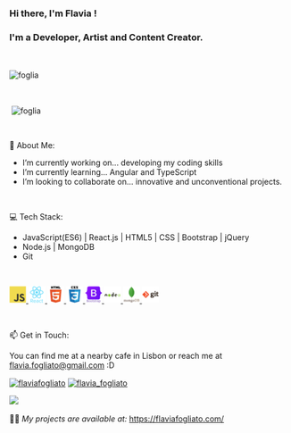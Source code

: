 ### Hi there, I'm Flavia  !
### I'm a Developer, Artist and Content Creator. 
<br>
<p><img align="center" src="https://github-readme-stats.vercel.app/api/top-langs?username=foglia&show_icons=true&locale=en&layout=compact" alt="foglia" /></p>
<br>
<p>&nbsp;<img align="center" src="https://github-readme-stats.vercel.app/api?username=foglia&show_icons=true&locale=en" alt="foglia" /></p>
<br>

👋 About Me:

- I’m currently working on... developing my coding skills
- I’m currently learning... Angular and TypeScript
- I’m looking to collaborate on... innovative and unconventional projects.

<br>

💻 Tech Stack:

- JavaScript(ES6) | React.js | HTML5 | CSS | Bootstrap | jQuery 
- Node.js | MongoDB 
- Git

<br>

<a href="https://developer.mozilla.org/en-US/docs/Web/JavaScript" target="_blank" rel="noreferrer"> <img src="https://raw.githubusercontent.com/devicons/devicon/master/icons/javascript/javascript-original.svg" alt="javascript" width="30" height="30"/> </a> 
<a href="https://reactjs.org/" target="_blank" rel="noreferrer"> <img src="https://raw.githubusercontent.com/devicons/devicon/master/icons/react/react-original-wordmark.svg" alt="react" width="30" height="30"/> </a>
<a href="https://www.w3.org/html/" target="_blank" rel="noreferrer"> <img src="https://raw.githubusercontent.com/devicons/devicon/master/icons/html5/html5-original-wordmark.svg" alt="html5" width="30" height="30"/> </a>
<a href="https://www.w3schools.com/css/" target="_blank" rel="noreferrer"> <img src="https://raw.githubusercontent.com/devicons/devicon/master/icons/css3/css3-original-wordmark.svg" alt="css3" width="30" height="30"/> </a>
<a href="https://getbootstrap.com/" target="_blank" rel="noreferrer"> <img src="https://raw.githubusercontent.com/devicons/devicon/master/icons/bootstrap/bootstrap-original-wordmark.svg" alt="bootstrap" width="30" height="30"/> </a>
<a href="https://nodejs.org" target="_blank" rel="noreferrer"> <img src="https://raw.githubusercontent.com/devicons/devicon/master/icons/nodejs/nodejs-original-wordmark.svg" alt="nodejs" width="30" height="30"/> </a>
<a href="https://www.mongodb.com/" target="_blank" rel="noreferrer"> <img src="https://raw.githubusercontent.com/devicons/devicon/master/icons/mongodb/mongodb-original-wordmark.svg" alt="mongodb" width="30" height="30"/> </a>
<a href="https://https://git-scm.com/" target="_blank" rel="noreferrer"> <img src="https://raw.githubusercontent.com/devicons/devicon/master/icons/git/git-original-wordmark.svg" alt="git" width="30" height="30"/> </a>

<br>

📫 Get in Touch:

You can find me at a nearby cafe in Lisbon or reach me at flavia.fogliato@gmail.com :D

<a href="https://linkedin.com/in/flaviafogliato" target="blank"><img align="center" src="https://raw.githubusercontent.com/rahuldkjain/github-profile-readme-generator/master/src/images/icons/Social/linked-in-alt.svg" alt="flaviafogliato" height="30" width="40" /></a>
<a href="https://instagram.com/flavia_fogliato" target="blank"><img align="center" src="https://raw.githubusercontent.com/rahuldkjain/github-profile-readme-generator/master/src/images/icons/Social/instagram.svg" alt="flavia_fogliato" height="30" width="40" /></a>

</p>
<img src="https://www.codewars.com/users/Foglia/badges/micro" />

👨‍💻 <i> My projects are available at: </i> https://flaviafogliato.com/
